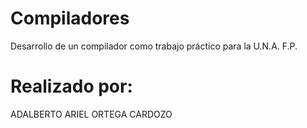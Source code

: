 # Compiladores
Desarrollo de un compilador como trabajo práctico para la U.N.A. F.P.

# Realizado por:
ADALBERTO ARIEL ORTEGA CARDOZO
